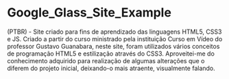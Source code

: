 # Google_Glass_Site_Example
(PTBR) - Site criado para fins de aprendizado das linguagens HTML5, CSS3 e JS. Criado a partir do curso ministrado pela instituição Curso em Vídeo do professor Gustavo Guanabara, neste site, foram utilizados vários conceitos de programação HTML5 e estilização através do CSS3. Aproveitei-me do conhecimento adquirido para realização de algumas alterações que o diferem do projeto inicial, deixando-o mais atraente, visualmente falando.
